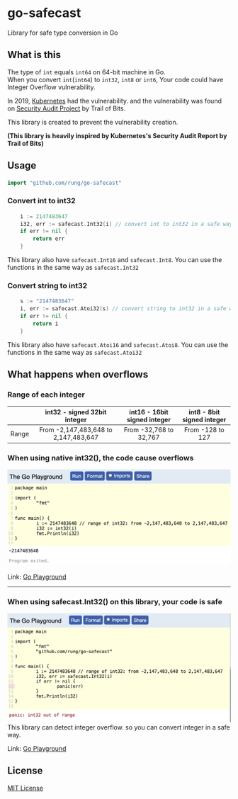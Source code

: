# go-safecast
Library for safe type conversion in Go

## What is this
The type of `int` equals `int64` on 64-bit machine in Go.  
When you convert `int`(`int64`) to `int32`, `int8` or `int6`, Your code could have Integer Overflow vulnerability.

In 2019, [Kubernetes](https://kubernetes.io/) had the vulnerability. and the vulnerability was found on [Security Audit Project](https://github.com/kubernetes/community/blob/master/sig-security/security-audit-2019/findings/Kubernetes%20Final%20Report.pdf) by Trail of Bits.

This library is created to prevent the vulnerability creation.

**(This library is heavily inspired by Kubernetes's Security Audit Report by Trail of Bits)**

## Usage

```go
import "github.com/rung/go-safecast"
```

### Convert int to int32
```go
	i := 2147483647
	i32, err := safecast.Int32(i) // convert int to int32 in a safe way
	if err != nil {
		return err
	}
```
This library also have `safecast.Int16` and `safecast.Int8`. You can use the functions in the same way as `safecast.Int32`

### Convert string to int32
```go
	s := "2147483647"
	i, err := safecast.Atoi32(s) // convert string to int32 in a safe way
	if err != nil {
		return i
	}
```
This library also have `safecast.Atoi16` and `safecast.Atoi8`. You can use the functions in the same way as `safecast.Atoi32`


## What happens when overflows
### Range of each integer
|       | int32 - signed 32bit integer         | int16 - 16bit signed integer | int8 - 8bit signed integer | 
| :---: | :----------------------------------: | :--------------------------: | :------------------------: | 
| Range | From -2,147,483,648 to 2,147,483,647 | From -32,768 to 32,767       | From -128 to 127           | 

### When using native int32(), the code cause overflows
<img src="img/native-int32.png" width="700px">  

Link: [Go Playground](https://play.golang.org/p/tyATM4dL33x)

---

### When using safecast.Int32() on this library, your code is safe
<img src="img/safecast-int32.png" width="700px">  
This library can detect integer overflow. so you can convert integer in a safe way.  

Link: [Go Playground](https://play.golang.org/p/1xeeyt-feLI)

## License
[MIT License](LICENSE)
